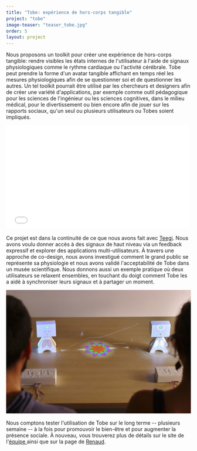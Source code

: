 ```yaml
---
title: "Tobe: expérience de hors-corps tangible"
project: "tobe"
image-teaser: "teaser_tobe.jpg"
order: 5
layout: project
---
```


Nous proposons un toolkit pour créer une expérience de hors-corps tangible: rendre visibles les états internes de l'utilisateur à l'aide de signaux physiologiques comme le rythme cardiaque ou l'activité cérébrale. Tobe peut prendre la forme d'un avatar tangible affichant en temps réel les mesures physiologiques afin de se questionner soi et de questionner les autres. Un tel toolkit pourrait être utilisé par les chercheurs et designers afin de créer une variété d'applications, par exemple comme outil pédagogique pour les sciences de l'ingénieur ou les sciences cognitives, dans le milieu médical, pour le divertissement ou bien encore afin de jouer sur les rapports sociaux, qu'un seul ou plusieurs utilisateurs ou Tobes soient impliqués.

<iframe src="//player.vimeo.com/video/142287968" width="500" height="281" frameborder="0" webkitallowfullscreen mozallowfullscreen allowfullscreen ></iframe>

Ce projet est dans la continuité de ce que nous avons fait avec [Teegi](fr/projets/teegi/). Nous avons voulu donner accès à des signaux de haut niveau via un feedback expressif et explorer des applications multi-utilisateurs. À travers une approche de co-design, nous avons investigué comment le grand public se représente sa physiologie et nous avons validé l'acceptabilité de Tobe dans un musée scientifique. Nous donnons aussi un exemple pratique où deux utilisateurs se relaxent ensembles, en touchant du doigt comment Tobe les a aidé à synchroniser leurs signaux et à partager un moment.

![Tobe pour une relaxation à plusieurs](/images/tobe/tobe_coherence.jpg)

Nous comptons tester l'utilisation de Tobe sur le long terme -- plusieurs semaine -- à la fois pour promouvoir le bien-être et pour augmenter la présence sociale. À nouveau, vous trouverez plus de détails sur le site de l'[équipe ](https://team.inria.fr/potioc/fr/scientific-subjects/tobe-tangible-out-of-body-experience/) ainsi que sur la page de [Renaud](http://renaudgervais.github.io/tobe/).
